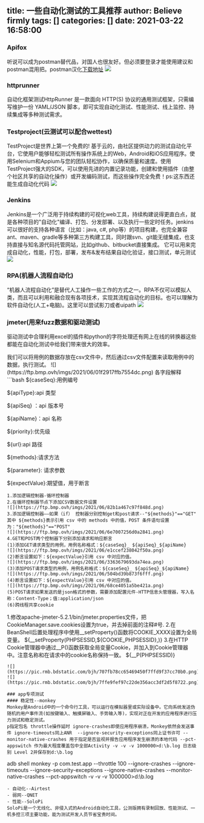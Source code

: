 title: 一些自动化测试的工具推荐
author: Believe firmly
tags: []
categories: []
date: 2021-03-22 16:58:00
---
### Apifox
听说可以成为postman替代品，对国人也很友好。但必须要登录才能使用建议和postman混用把。postman汉化[下载地址](https://github.com/hlmd/Postman-cn)
![](https://cdn3.apifox.cn/www/screenshot/apifox-api-case-1.png)
<!--more-->

### httprunner
自动化框架测试HttpRunner 是一款面向 HTTP(S) 协议的通用测试框架，只需编写维护一份 YAML/JSON 脚本，即可实现自动化测试、性能测试、线上监控、持续集成等多种测试需求。


### Testproject(云测试可以配合wettest)
TestProject是世界上第一个免费的! 基于云的，由社区提供动力的测试自动化平台，它使用户能够轻松测试所有操作系统上的Web，Android和iOS应用程序。使用Selenium和Appium与您的团队轻松协作，以确保质量和速度。使用TestProject强大的SDK，可以使用先进的内置记录功能，创建和使用插件（由整个社区共享的自动化操作）或开发编码测试，而这些操作完全免费！ps:这东西还能生成自动化代码
![](https://aws1.discourse-cdn.com/business7/uploads/testproject/original/1X/35d1b811fade26c10839efff58c9318891515618.gif)
  
### Jenkins
Jenkins是一个广泛用于持续构建的可视化web工具，持续构建说得更直白点，就是各种项目的"自动化"编译、打包、分发部署、以及执行一些定时任务。jenkins可以很好的支持各种语言（比如：java, c#, php等）的项目构建，也完全兼容ant、maven、gradle等多种第三方构建工具，同时跟svn、git能无缝集成，也支持直接与知名源代码托管网站，比如github、bitbucket直接集成。
它可以用来完成自动化，性能，打包，部署，发布&发布结果自动化验证，接口测试，单元测试
![](https://1.bp.blogspot.com/-QMXHJINJ3O4/XaPz_7phNZI/AAAAAAAAAN0/Bo1Ndfd7T7cx_kQILZvyYYLaWZ_lU6nCACLcBGAsYHQ/s1600/1.JPG)
### RPA(机器人流程自动化)
“机器人流程自动化”是替代人工操作一些工作的方式之一。RPA不仅可以模拟人类，而且可以利用和融合现有各项技术，实现其流程自动化的目标。也可以理解为 软件自动化(人工+电脑)。这里可以尝试影刀或者uipath
![](https://s2.loli.net/2021/12/16/VBda3ZNhHAQ7gxM.gif)
### jmeter(用来fuzz数据和驱动测试)
<p>驱动测试中合理利用excel的插件和python的字符处理还有网上在线的转换器这些都能在自动化测试中给我们带来很大的效率。</p>
我们可以将用例的数据存放在csv文件中，然后通过csv文件配置来读取用例中的数据，执行测试。
![](https://ftp.bmp.ovh/imgs/2021/06/01f2917ffb7554dc.png)
各字段解释
```bash
${caseSeq}:用例编号

${apiType}:api 类型

${apiSeq} ：api 版本号

${apiName}：api 名称

${priority}:优先级

${url}:api 路径

${methods}:请求方法

${parameter}: 请求参数

${expectValue}:期望值，用于断言

```
1.添加逻辑控制器-循环控制器
2.在循环控制器节点下添加CSV数据文件设置
![](https://ftp.bmp.ovh/imgs/2021/06/82b1a467c97f848d.png)
3.添加逻辑控制器——如果（if） 控制器分别控制get和post请求--"${methods}"=="GET" 其中 ${methods}表示引用 csv 中的 methods 中的值，POST 条件语句设置为："${methods}"=="POST"
![](https://ftp.bmp.ovh/imgs/2021/06/6e7007256d0a2841.png)
4.GET和POST两个控制器下分别添加请求和响应断言
(1)添加GET请求类型的用例，用例名称格式：${caseSeq}_ ${apiSeq}_${apiName}
![](https://ftp.bmp.ovh/imgs/2021/06/e1ccef238042f50a.png)
(2)断言设置如下：${expectValue}引用 csv 中对应的值。
![](https://ftp.bmp.ovh/imgs/2021/06/3363679693da74ea.png)
(3)添加POST请求类型的用例，用例名称格式：${caseSeq}_ ${apiSeq}_${apiName}
![](https://ftp.bmp.ovh/imgs/2021/06/504bd39b873f6fff.png)
(4)断言设置如下：${expectValue}引用 csv 中对应的值。
![](https://ftp.bmp.ovh/imgs/2021/06/68ce4051a5be421a.png)
(5)POST请求如果发送的是json格式的参数，需要添加配置元件-HTTP信息头管理器，写入名称：Content-Type；值:application/json
(6)跨线程共享cookie
```
1.修改apache-jmeter-5.2.1/bin/jmeter.properties文件，把CookieManager.save.cookies设置为true，并去掉前面的注释#号.
2.在BeanShell后置处理程序中使用__setProperty()函数将COOKIE_XXXX设置为全局变量。 
${__setProperty(PHPSESSID,${COOKIE_PHPSESSID},)}
3.在HTTP Cookie管理器中通过__P()函数获取全局变量Cookie，并加入到Cookie管理器中。注意名称和在请求中的cookie名称保持一致。
${__P(PHPSESSID)}
```
![](https://pic.rmb.bdstatic.com/bjh/707fb78cc65469450f7ffd9f37cc70b0.png)
![](https://pic.rmb.bdstatic.com/bjh/7ffe9fef97c22de356acc3df2d5f8722.png)

### app专项测试
#### 稳定性--monkey
Monkey是Android中的一个命令行工具，可以运行在模拟器里或实际设备中。它向系统发送伪随机的用户事件流(如按键输入、触摸屏输入、手势输入等)，实现对正在开发的应用程序进行压力测试和稳定测试。
p指定包名 throttle操作延时 ignore-crashes即使应用程序崩溃，Monkey依然会发送事件 ignore-timeouts同上ANR  --ignore-security-exceptions同上证书许可 --monitor-native-crashes 用于指定是否监视并报告应用程序发生崩溃的本地代码 --pct-appswitch 作为最大程度覆盖包中全部Activity -v -v -v 1000000>d:\b.log 日志级别 Level 2并保存到d:\b.log
```
adb shell monkey -p com.test.app --throttle 100 --ignore-crashes --ignore-timeouts --ignore-security-exceptions --ignore-native-crashes --monitor-native-crashes --pct-appswitch -v -v -v 1000000>d:\b.log
```
- 自动化--Airtest  
- 弱网--QNET 
- 性能--SoloPi
SoloPi是一个无线化、非侵入式的Android自动化工具，公测版拥有录制回放、性能测试、一机多控三项主要功能，能为测试开发人员节省宝贵时间。